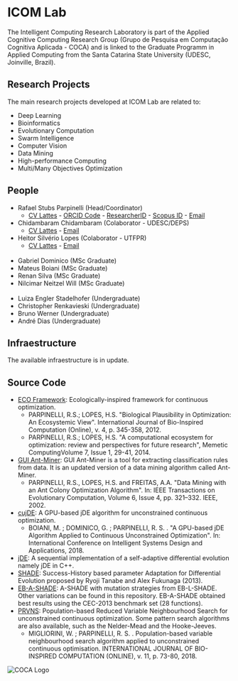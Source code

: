 # ICOM Lab

<p>The Intelligent Computing Research Laboratory is part of the Applied Cognitive Computing Research Group (Grupo de Pesquisa em Computa&ccedil;&atilde;o Cognitiva Aplicada - COCA) and is linked to the Graduate Programm in Applied Computing from the Santa Catarina State University (UDESC, Joinville, Brazil).</p>

## Research Projects

<p>The main research projects developed at ICOM Lab are related to:</p>
<ul>
<li title="" data-original-title="">Deep Learning</li>
<li title="" data-original-title="">Bioinformatics</li>
<li title="" data-original-title="">Evolutionary Computation</li>
<li title="" data-original-title="">Swarm Intelligence</li>
<li title="" data-original-title="">Computer Vision</li>
<li title="" data-original-title="">Data Mining</li>
<li title="" data-original-title="">High-performance Computing</li>
<li title="" data-original-title="">Multi/Many Objectives Optimization</li>
</ul>

## People

<ul>
  
<li>Rafael Stubs Parpinelli (Head/Coordinator)
<ul><li>
<a href="http://lattes.cnpq.br/4456007001373501" target="_blank" rel="noopener">CV Lattes</a> - <a href="https://orcid.org/0000-0001-7326-5032" target="_blank" rel="noopener">ORCID Code</a> - <a href="http://www.researcherid.com/rid/F-8282-2016" target="_blank" rel="noopener">ResearcherID</a> - <a href="https://www.scopus.com/authid/detail.uri?authorId=6508048317" target="_blank" rel="noopener">Scopus ID</a> - <a href="mailto:rafael.parpinelli@udesc.br">Email</a>
</li></ul>
</li>  
<li>Chidambaram Chidambaram (Colaborator - UDESC/DEPS)
<ul><li>
<a href="http://lattes.cnpq.br/0500245520662573" target="_blank" rel="noopener">CV Lattes</a> - <a href="mailto:chidambaram@udesc.br">Email</a>
</li></ul>
</li> 
<li>Heitor Silvério Lopes (Colaborator - UTFPR)
<ul><li>
<a href="http://lattes.cnpq.br/4045818083957064" target="_blank" rel="noopener">CV Lattes</a> - <a href="mailto:hslopes@utfpr.edu.br">Email</a>
</li></ul>
</li>

<br>
<li>Gabriel Dominico (MSc Graduate)</li>
<li>Mateus Boiani (MSc Graduate)</li>
<li>Renan Silva (MSc Graduate)</li>
<li>Nilcimar Neitzel Will (MSc Graduate)</li>
<br>
<li>Luiza Engler Stadelhofer (Undergraduate)</li>
<li>Christopher Renkavieski (Undergraduate)</li>
<li>Bruno Werner (Undergraduate)</li>  
<li>André Dias (Undergraduate)</li>  
</ul>

## Infraestructure

The available infraestructure is in update.

## Source Code

<ul>
<li><a href="https://github.com/cocalabs/ECO-framework" target="_blank" rel="noopener">ECO Framework</a>: Ecologically-inspired framework for continuous optimization.
<ul>
<li>PARPINELLI, R.S.; LOPES, H.S. "Biological Plausibility in Optimization: An Ecosystemic View". International Journal of Bio-Inspired Computation (Online), v. 4, p. 345-358, 2012.</li>
<li>PARPINELLI, R.S.; LOPES, H.S. "A computational ecosystem for optimization: review and perspectives for future research", Memetic ComputingVolume 7, Issue 1, 29-41, 2014.</li>
</ul>
</li>
<li><a href="https://github.com/fernandomeyer/GUI-Ant-Miner" target="_blank" rel="noopener">GUI Ant-Miner</a>: GUI Ant-Miner is a tool for extracting classification rules from data. It is an updated version of a data mining algorithm called Ant-Miner.
<ul>
<li>PARPINELLI, R.S., LOPES, H.S. and FREITAS, A.A. "Data Mining with an Ant Colony Optimization Algorithm". In: IEEE Transactions on Evolutionary Computation, Volume 6, Issue 4, pp. 321&ndash;332. IEEE, 2002.</li>
</ul>
</li>
<li><a href="https://mateuz.github.io/cujDE/" target="_blank" rel="noopener">cujDE</a>: A GPU-based jDE algorithm for unconstrained continuous optimization.<br />
<ul>
<li>
<div class="layout-cell-pad-5">BOIANI, M. ; DOMINICO, G. ; PARPINELLI, R. S. . "A GPU-based jDE Algorithm Applied to Continuous Unconstrained Optimization". In: International Conference on Intelligent Systems Design and Applications, 2018.</div>
</li>
</ul>
</li>
<li><a href="https://github.com/mateuz/jDE" target="_blank" rel="noopener">jDE</a>: A sequential implementation of a self-adaptive differential evolution namely jDE in C++.</li>
<li><a href="https://github.com/mateuz/SHADE" target="_blank" rel="noopener">SHADE</a>: <span class="text-gray-dark mr-2">Success-History based parameter Adaptation for Differential Evolution proposed by Ryoji Tanabe and Alex Fukunaga (2013).</span></li>
<li><a href="https://github.com/ChrisRenka/TCC" target="_blank" rel="noopener">EB-A-SHADE</a>: <span class="text-gray-dark mr-2">A-SHADE with mutation strategies from EB-L-SHADE. Other variations can be found in this repository. EB-A-SHADE obtained best results using the CEC-2013 benchmark set (28 functions).</span></li>  
<li><span class="text-gray-dark mr-2"><a href="https://github.com/wesklei/PRVNS" target="_blank" rel="noopener">PRVNS</a>: Population-based Reduced Variable Neighbourhood Search for unconstrained continuous optimization. Some pattern search algorithms are also available, such as the Nelder-Mead and the Hooke-Jeeves.</span>
<ul>
<li>
<div class="layout-cell-pad-5">MIGLIORINI, W. ; PARPINELLI, R. S. . Population-based variable neighbourhood search algorithm applied to unconstrained continuous optimisation. INTERNATIONAL JOURNAL OF BIO-INSPIRED COMPUTATION (ONLINE), v. 11, p. 73-80, 2018.</div>
</li>
</ul>
</li>
</ul>


<p><img style="display: block; margin-left: auto; margin-right: auto;" src="https://icomlab.github.io/img/logo2.jpg" alt="COCA Logo" /></p>

